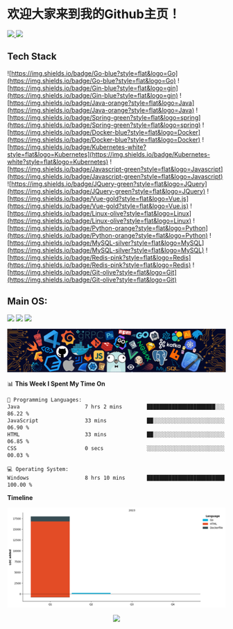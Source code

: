 # 欢迎大家来到我的Github主页！
<a href="https://github.com/MoonerHigh">
    <img height="180em" src="https://github-readme-stats.vercel.app/api?username=MoonerHigh&theme=buefy&show_icons=true" />
    <img height="180em" src="https://github-readme-stats.vercel.app/api/top-langs/?username=MoonerHigh&theme=buefy&layout=compact" />
    </a>
    
## Tech Stack
![https://img.shields.io/badge/Go-blue?style=flat&logo=Go](https://img.shields.io/badge/Go-blue?style=flat&logo=Go)
![https://img.shields.io/badge/Gin-blue?style=flat&logo=gin](https://img.shields.io/badge/Gin-blue?style=flat&logo=gin)
![https://img.shields.io/badge/Java-orange?style=flat&logo=Java](https://img.shields.io/badge/Java-orange?style=flat&logo=Java)
![https://img.shields.io/badge/Spring-green?style=flat&logo=spring](https://img.shields.io/badge/Spring-green?style=flat&logo=spring)
![https://img.shields.io/badge/Docker-blue?style=flat&logo=Docker](https://img.shields.io/badge/Docker-blue?style=flat&logo=Docker)
![https://img.shields.io/badge/Kubernetes-white?style=flat&logo=Kubernetes](https://img.shields.io/badge/Kubernetes-white?style=flat&logo=Kubernetes)
![https://img.shields.io/badge/Javascript-green?style=flat&logo=Javascript](https://img.shields.io/badge/Javascript-green?style=flat&logo=Javascript)
![https://img.shields.io/badge/JQuery-green?style=flat&logo=JQuery](https://img.shields.io/badge/JQuery-green?style=flat&logo=JQuery)
![https://img.shields.io/badge/Vue-gold?style=flat&logo=Vue.js](https://img.shields.io/badge/Vue-gold?style=flat&logo=Vue.js)
![https://img.shields.io/badge/Linux-olive?style=flat&logo=Linux](https://img.shields.io/badge/Linux-olive?style=flat&logo=Linux)
![https://img.shields.io/badge/Python-orange?style=flat&logo=Python](https://img.shields.io/badge/Python-orange?style=flat&logo=Python)
![https://img.shields.io/badge/MySQL-silver?style=flat&logo=MySQL](https://img.shields.io/badge/MySQL-silver?style=flat&logo=MySQL)
![https://img.shields.io/badge/Redis-pink?style=flat&logo=Redis](https://img.shields.io/badge/Redis-pink?style=flat&logo=Redis)
![https://img.shields.io/badge/Git-olive?style=flat&logo=Git](https://img.shields.io/badge/Git-olive?style=flat&logo=Git)
## Main OS:
![](https://img.shields.io/badge/Archlinux-blue?style=plastic&logo=Archlinux)
![](https://img.shields.io/badge/GNOME-orange?style=plastic&logo=gnome)
![](https://raw.githubusercontent.com/MoonerHigh/githubSNK/b40d34df24d9c6ea579f98aef975c46851c581b2/github-contribution-grid-snake.svg)

![](https://github.com/MoonerHigh/MoonerHigh/blob/master/img/Tools.png)

<!--START_SECTION:waka-->
📊 **This Week I Spent My Time On** 

```text
💬 Programming Languages: 
Java                     7 hrs 2 mins        ██████████████████████░░░   86.22 % 
JavaScript               33 mins             ██░░░░░░░░░░░░░░░░░░░░░░░   06.90 % 
HTML                     33 mins             ██░░░░░░░░░░░░░░░░░░░░░░░   06.85 % 
CSS                      0 secs              ░░░░░░░░░░░░░░░░░░░░░░░░░   00.03 % 

💻 Operating System: 
Windows                  8 hrs 10 mins       █████████████████████████   100.00 % 
```

**Timeline**

![Lines of Code chart](https://raw.githubusercontent.com/MoonerHigh/MoonerHigh/master/assets/bar_graph.png)


<!--END_SECTION:waka-->
<div align="center"> <img src="https://profile-counter.glitch.me/MoonerHigh/count.svg"/> </div>
